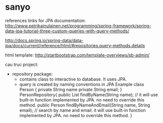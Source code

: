 # sanyo
references links for JPA documentation:
http://www.petrikainulainen.net/programming/spring-framework/spring-data-jpa-tutorial-three-custom-queries-with-query-methods/

http://docs.spring.io/spring-data/data-jpa/docs/current/reference/html/#repositories.query-methods.details

html template: http://startbootstrap.com/template-overviews/sb-admin/


cau truc project:
 - repository package:
 	+ contains class to interactive to database. It uses JPA.
 	+ query is created by naming conventions in JPA
 	Example class Person {
 				private String name
 				private String email;
 			}
 			PersonRepository{
 				public List<Person> findByName(String name); // it will use built-in function implemented by JPA. no need to override this method.
 				public Person findByNameAndEmail(String name, String email); // search by name and email. it will use built-in function implemented by JPA. no need to override this method.
 			}
 			